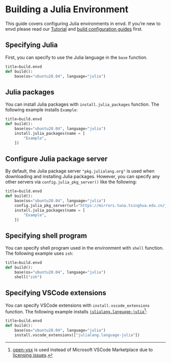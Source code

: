 # Building a Julia Environment

This guide covers configuring Julia environments in envd. If you’re new to envd please read our [Tutorial](../get-started) and [build configuration guides](../build-envd) first.

## Specifying Julia

First, you can specify to use the Julia language in the `base` function.

```python 
title=build.envd
def build():
    base(os="ubuntu20.04", language="julia")
```

## Julia packages

You can install Julia packages with `install.julia_packages` function. The following example installs `Example`:

```python 
title=build.envd
def build():
    base(os="ubuntu20.04", language="julia")
    install.julia_packages(name = [
        "Example",
    ])
```

## Configure Julia package server

By default, the Julia package server `"pkg.julialang.org"` is used when downloading and installing Julia packages. However, you can specify any other servers via `config.julia_pkg_server()` like the following:

```python 
title=build.envd
def build():
    base(os="ubuntu20.04", language="julia")
    config.julia_pkg_server(url="https://mirrors.tuna.tsinghua.edu.cn/julia")
    install.julia_packages(name = [
        "Example",
    ])
```

## Specifying shell program

You can specify shell program used in the environment with `shell` function. The following example uses `zsh`:

```python 
title=build.envd
def build():
    base(os="ubuntu20.04", language="julia")
    shell("zsh")
```

## Specifying VSCode extensions

You can specify VSCode extensions with `install.vscode_extensions` function. The following example installs [`julialang.language-julia`](https://open-vsx.org/extension/julialang/language-julia)[^1]:

```python 
title=build.envd
def build():
    base(os="ubuntu20.04", language="julia")
    install.vscode_extensions(["julialang.language-julia"])
```

[^1]: [open-vsx](https://open-vsx.org/) is used instead of Microsoft VSCode Marketplace due to [licensing issues](https://github.com/tensorchord/envd/issues/160).
